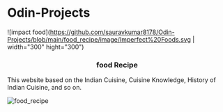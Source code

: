 <h1>Odin-Projects</h1>

![impact food](https://github.com/sauravkumar8178/Odin-Projects/blob/main/food_recipe/image/Imperfect%20Foods.svg | width="300" hight="300") <h3 align="center">food Recipe</h3>

This website based on the Indian Cuisine, Cuisine Knowledge, History of Indian Cuisine, and so on.

![food_recipe](https://user-images.githubusercontent.com/66455423/171469329-97e26f14-2d73-485f-81fe-237b87a021f8.png)

